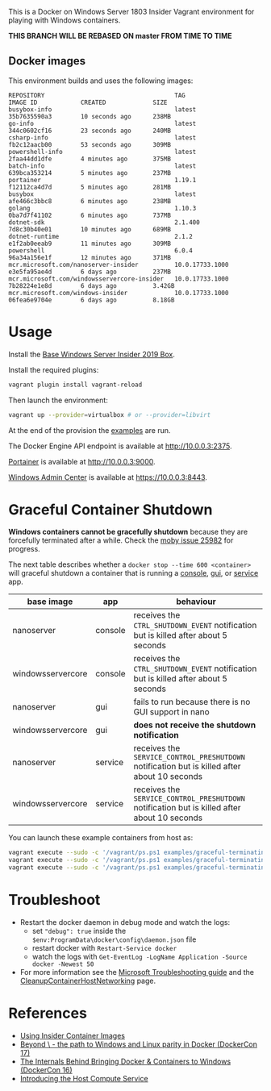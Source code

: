 This is a Docker on Windows Server 1803 Insider Vagrant environment for playing with Windows containers.

**THIS BRANCH WILL BE REBASED ON master FROM TIME TO TIME**

## Docker images

This environment builds and uses the following images:

```
REPOSITORY                                    TAG                 IMAGE ID            CREATED             SIZE
busybox-info                                  latest              35b7635590a3        10 seconds ago      238MB
go-info                                       latest              344c0602cf16        23 seconds ago      240MB
csharp-info                                   latest              fb2c12aacb00        53 seconds ago      309MB
powershell-info                               latest              2faa44dd1dfe        4 minutes ago       375MB
batch-info                                    latest              639bca353214        5 minutes ago       237MB
portainer                                     1.19.1              f12112ca4d7d        5 minutes ago       281MB
busybox                                       latest              afe466c3bbc8        6 minutes ago       238MB
golang                                        1.10.3              0ba7d7f41102        6 minutes ago       737MB
dotnet-sdk                                    2.1.400             7d8c30b40e01        10 minutes ago      689MB
dotnet-runtime                                2.1.2               e1f2ab0eeab9        11 minutes ago      309MB
powershell                                    6.0.4               96a34a156e1f        12 minutes ago      371MB
mcr.microsoft.com/nanoserver-insider          10.0.17733.1000     e3e5fa95ae4d        6 days ago          237MB
mcr.microsoft.com/windowsservercore-insider   10.0.17733.1000     7b28224e1e8d        6 days ago          3.42GB
mcr.microsoft.com/windows-insider             10.0.17733.1000     06fea6e9704e        6 days ago          8.18GB
```


# Usage

Install the [Base Windows Server Insider 2019 Box](https://github.com/rgl/windows-2016-vagrant).

Install the required plugins:

```bash
vagrant plugin install vagrant-reload
```

Then launch the environment:

```bash
vagrant up --provider=virtualbox # or --provider=libvirt
```

At the end of the provision the [examples](examples/) are run.

The Docker Engine API endpoint is available at http://10.0.0.3:2375.

[Portainer](https://portainer.io/) is available at http://10.0.0.3:9000.

[Windows Admin Center](https://docs.microsoft.com/en-us/windows-server/manage/windows-admin-center/overview) is available at https://10.0.0.3:8443.


# Graceful Container Shutdown

**Windows containers cannot be gracefully shutdown** because they are forcefully terminated after a while. Check the [moby issue 25982](https://github.com/moby/moby/issues/25982) for progress.

The next table describes whether a `docker stop --time 600 <container>` will graceful shutdown a container that is running a [console](https://github.com/rgl/graceful-terminating-console-application-windows/), [gui](https://github.com/rgl/graceful-terminating-gui-application-windows/), or [service](https://github.com/rgl/graceful-terminating-windows-service/) app.

| base image        | app     | behaviour                                                                                    |
| ----------------- | ------- | -------------------------------------------------------------------------------------------- |
| nanoserver        | console | receives the `CTRL_SHUTDOWN_EVENT` notification but is killed after about 5 seconds          |
| windowsservercore | console | receives the `CTRL_SHUTDOWN_EVENT` notification but is killed after about 5 seconds          |
| nanoserver        | gui     | fails to run because there is no GUI support in nano                                         |
| windowsservercore | gui     | **does not receive the shutdown notification**                                               |
| nanoserver        | service | receives the `SERVICE_CONTROL_PRESHUTDOWN` notification but is killed after about 10 seconds |
| windowsservercore | service | receives the `SERVICE_CONTROL_PRESHUTDOWN` notification but is killed after about 10 seconds |

You can launch these example containers from host as:

```bash
vagrant execute --sudo -c '/vagrant/ps.ps1 examples/graceful-terminating-console-application/run.ps1'
vagrant execute --sudo -c '/vagrant/ps.ps1 examples/graceful-terminating-gui-application/run.ps1'
vagrant execute --sudo -c '/vagrant/ps.ps1 examples/graceful-terminating-windows-service/run.ps1'
```


# Troubleshoot

* Restart the docker daemon in debug mode and watch the logs:
  * set `"debug": true` inside the `$env:ProgramData\docker\config\daemon.json` file
  * restart docker with `Restart-Service docker`
  * watch the logs with `Get-EventLog -LogName Application -Source docker -Newest 50`
* For more information see the [Microsoft Troubleshooting guide](https://docs.microsoft.com/en-us/virtualization/windowscontainers/troubleshooting) and the [CleanupContainerHostNetworking](https://github.com/Microsoft/Virtualization-Documentation/tree/live/windows-server-container-tools/CleanupContainerHostNetworking) page.


# References

* [Using Insider Container Images](https://docs.microsoft.com/en-us/virtualization/windowscontainers/quick-start/using-insider-container-images)
* [Beyond \ - the path to Windows and Linux parity in Docker (DockerCon 17)](https://www.youtube.com/watch?v=4ZY_4OeyJsw)
* [The Internals Behind Bringing Docker & Containers to Windows (DockerCon 16)](https://www.youtube.com/watch?v=85nCF5S8Qok)
* [Introducing the Host Compute Service](https://blogs.technet.microsoft.com/virtualization/2017/01/27/introducing-the-host-compute-service-hcs/)

